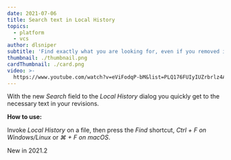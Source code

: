 ```yaml
---
date: 2021-07-06
title: Search text in Local History
topics:
  - platform
  - vcs
author: dlsniper
subtitle: 'Find exactly what you are looking for, even if you removed it'
thumbnail: ./thumbnail.png
cardThumbnail: ./card.png
video: >-
  https://www.youtube.com/watch?v=eViFodqP-bM&list=PLQ176FUIyIUZrbrlz4AY1V8VzBJKZyVlW&index=120
---
```

With the new _Search_ field to the _Local History_ dialog you quickly get to the necessary text in your revisions.

**How to use:**

Invoke _Local History_ on a file, then press the _Find_ shortcut, _Ctrl + F on Windows/Linux_ or _⌘ + F on macOS_.

<span class="tag is-rounded">New in 2021.2</span>
